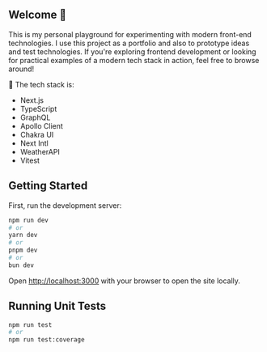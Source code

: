 ## Welcome 👋

This is my personal playground for experimenting with modern front-end technologies.
I use this project as a portfolio and also to prototype ideas and test technologies.
If you're exploring frontend development or looking for practical examples of a modern tech stack in action, feel free to browse around!

🔧 The tech stack is:
 - Next.js
 - TypeScript
 - GraphQL
 - Apollo Client
 - Chakra UI
 - Next Intl
 - WeatherAPI
 - Vitest

## Getting Started

First, run the development server:

```bash
npm run dev
# or
yarn dev
# or
pnpm dev
# or
bun dev
```

Open [http://localhost:3000](http://localhost:3000) with your browser to open the site locally.

## Running Unit Tests

```bash
npm run test
# or
npm run test:coverage
```
